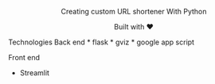 <p style="text-align: center;">Creating custom URL shortener With Python</p>
<p style="text-align: center;">Built with ❤︎</p>

<section>
Technologies
Back end
* flask 
* gviz
* google app script

Front end
* Streamlit
</section>

